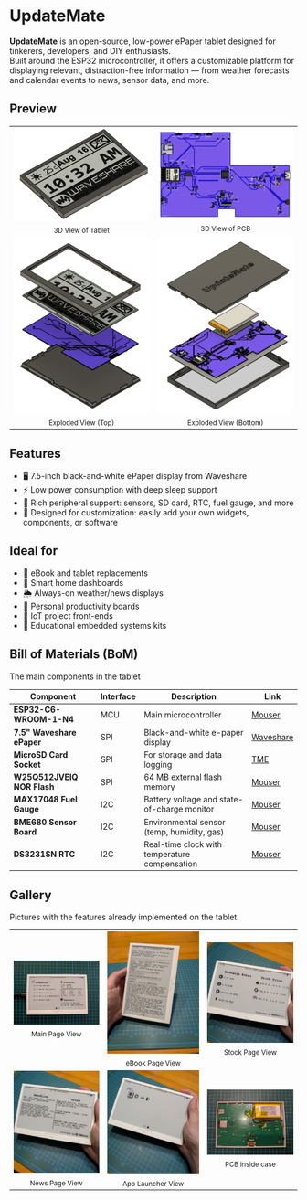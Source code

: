 # UpdateMate

**UpdateMate** is an open-source, low-power ePaper tablet designed for tinkerers, developers, and DIY enthusiasts.  
Built around the ESP32 microcontroller, it offers a customizable platform for displaying relevant, distraction-free information — from weather forecasts and calendar events to news, sensor data, and more.

## Preview

<table>
  <tr>
    <td align="center"><img src="assets/3d_tablet_view.png" width="400"/><br/><sub>3D View of Tablet</sub></td>
    <td align="center"><img src="assets/3d_pcb_view.png" width="400"/><br/><sub>3D View of PCB</sub></td>
  </tr>
  <tr>
    <td align="center"><img src="assets/exploded_view_top.png" width="400"/><br/><sub>Exploded View (Top)</sub></td>
    <td align="center"><img src="assets/exploded_view_bottom.png" width="400"/><br/><sub>Exploded View (Bottom)</sub></td>
  </tr>
</table>



## Features

- 🖥️ 7.5-inch black-and-white ePaper display from Waveshare  
- ⚡ Low power consumption with deep sleep support  
- 🧩 Rich peripheral support: sensors, SD card, RTC, fuel gauge, and more  
- 🔧 Designed for customization: easily add your own widgets, components, or software

## Ideal for

- 📖 eBook and tablet replacements  
- 🏡 Smart home dashboards  
- 🌦️ Always-on weather/news displays  
- 📅 Personal productivity boards  
- 📡 IoT project front-ends  
- 🧪 Educational embedded systems kits


## Bill of Materials (BoM)

The main components in the tablet

| Component               | Interface | Description                                 | Link |
|------------------------|-----------|---------------------------------------------|------|
| **ESP32-C6-WROOM-1-N4**| MCU       | Main microcontroller                        | [Mouser](https://eu.mouser.com/ProductDetail/Espressif-Systems/ESP32-C6-WROOM-1-N4?qs=8Wlm6%252BaMh8R1JRAtXlt87w%3D%3D) |
| **7.5" Waveshare ePaper** | SPI    | Black-and-white e-paper display             | [Waveshare](https://www.waveshare.com/7.5inch-e-paper.htm) |
| **MicroSD Card Socket** | SPI       | For storage and data logging                | [TME](https://www.tme.eu/ro/details/mcc-sdmicro/conectori-pentru-cartele/attend/112a-taar-r03/?utm_source=google&utm_medium=cpc&utm_campaign=RUMUNIA%20%5BP%5D%5BDC%5D&gad_source=1&gad_campaignid=8175080604&gbraid=0AAAAADyylhKvBZhJjt9PiCTA7ccHCAagN&gclid=Cj0KCQjw-NfDBhDyARIsAD-ILeD5bqtRTQDJJ5KzH339OMhsTZl5OwnY6A_-zTqHLYSh2y26Atg0Cr8aAshjEALw_wcB&gclsrc=aw.ds) |
| **W25Q512JVEIQ NOR Flash** | SPI  | 64 MB external flash memory                 | [Mouser](https://eu.mouser.com/ProductDetail/Winbond/W25Q512JVEIQ?qs=l7cgNqFNU1jw6svr3at6tA%3D%3D) |
| **MAX17048 Fuel Gauge** | I2C       | Battery voltage and state-of-charge monitor | [Mouser](https://eu.mouser.com/ProductDetail/Analog-Devices-Maxim-Integrated/MAX17048G%2bT10?qs=D7PJwyCwLAoGnnn8jEPRBQ%3D%3D) |
| **BME680 Sensor Board** | I2C       | Environmental sensor (temp, humidity, gas)  | [Mouser](https://eu.mouser.com/ProductDetail/Bosch-Sensortec/BME680-Shuttle-Board-3.0?qs=Wj%2FVkw3K%252BMABg5lm5143Ww%3D%3D) |
| **DS3231SN RTC**        | I2C       | Real-time clock with temperature compensation | [Mouser](https://eu.mouser.com/ProductDetail/Analog-Devices-Maxim-Integrated/DS3231SN?qs=1eQvB6Dk1vhUlr8%2FOrV0Fw%3D%3D&utm_id=20109199409&utm_source=google&utm_medium=cpc&utm_marketing_tactic=emeacorp&gad_source=1&gad_campaignid=20109199409&gbraid=0AAAAADn_wf2OPp6JmRENVY2T7SRbqdMYH&gclid=Cj0KCQjw-NfDBhDyARIsAD-ILeBzHcIxR8KDbRAJnh_ZM7th9YkG_cXsf5fStQOxZy3EcUWmKn77gJcaAmQ9EALw_wcB) |


## Gallery

Pictures with the features already implemented on the tablet.

<table>
  <tr>
    <td align="center">
      <img src="assets/real_view_main_page.jpg" width="300"/><br/>
      <sub>Main Page View</sub>
    </td>
    <td align="center">
      <img src="assets/real_view_ebook_page.jpg" width="300"/><br/>
      <sub>eBook Page View</sub>
    </td>
    <td align="center">
      <img src="assets/real_view_stock_page.jpg" width="300"/><br/>
      <sub>Stock Page View</sub>
    </td>
  </tr>
  <tr>
    <td align="center">
      <img src="assets/real_view_news_page.jpg" width="300"/><br/>
      <sub>News Page View</sub>
    </td>
    <td align="center">
      <img src="assets/real_view_app_page.jpg" width="300"/><br/>
      <sub>App Launcher View</sub>
    </td>
    <td align="center">
      <img src="assets/real_view_pcb.jpg" width="300"/><br/>
      <sub>PCB inside case</sub>
    </td>
  </tr>
</table>





